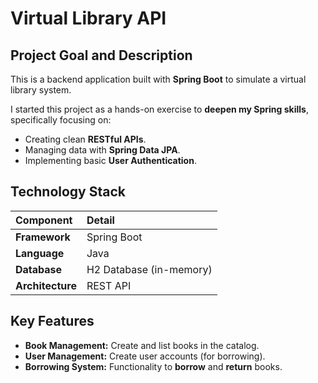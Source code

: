 # Virtual Library API 

## Project Goal and Description

This is a backend application built with **Spring Boot** to simulate a virtual library system.

I started this project as a hands-on exercise to **deepen my Spring skills**, specifically focusing on:
* Creating clean **RESTful APIs**.
* Managing data with **Spring Data JPA**.
* Implementing basic **User Authentication**.

## Technology Stack

| Component | Detail |
| :--- | :--- |
| **Framework** | Spring Boot |
| **Language** | Java |
| **Database** | H2 Database (in-memory) |
| **Architecture** | REST API |

## Key Features 

* **Book Management:** Create and list books in the catalog.
* **User Management:** Create user accounts (for borrowing).
* **Borrowing System:** Functionality to **borrow** and **return** books.